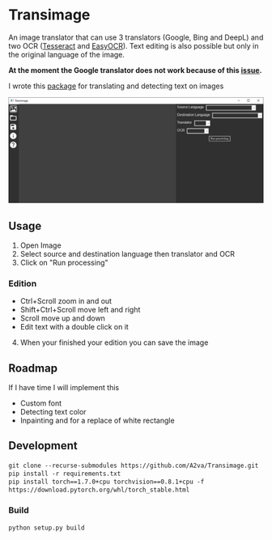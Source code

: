 # Transimage

An image translator that can use 3 translators (Google, Bing and DeepL) 
and two OCR ([Tesseract](https://github.com/tesseract-ocr) and [EasyOCR](https://github.com/JaidedAI/EasyOCR)). 
Text editing is also possible but only in the original language of the image.

**At the moment the Google translator does not work because of this [issue](https://github.com/ssut/py-googletrans/issues/234).**

I wrote this [package](https://github.com/A2va/ImageTranslator) for translating and detecting text on images


![Interface](images/transimage_interface.png)

## Usage

1. Open Image
2. Select source and destination language then translator and OCR
3. Click on "Run processing"

### Edition

*  Ctrl+Scroll zoom in and out
* Shift+Ctrl+Scroll move left and right
* Scroll move up and down
* Edit text with a double click on it

4. When your finished your edition you can save the image

## Roadmap

If I have time I will implement this

* Custom font
* Detecting text color
* Inpainting and for a replace of white rectangle

## Development

```
git clone --recurse-submodules https://github.com/A2va/Transimage.git
pip install -r requirements.txt
pip install torch==1.7.0+cpu torchvision==0.8.1+cpu -f https://download.pytorch.org/whl/torch_stable.html
```
### Build

```
python setup.py build
```


